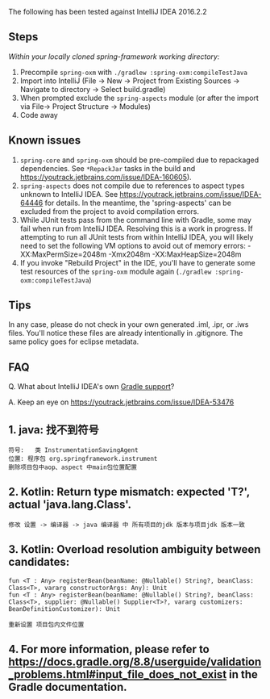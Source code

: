 The following has been tested against IntelliJ IDEA 2016.2.2

## Steps

_Within your locally cloned spring-framework working directory:_

1. Precompile `spring-oxm` with `./gradlew :spring-oxm:compileTestJava`
2. Import into IntelliJ (File -> New -> Project from Existing Sources -> Navigate to directory -> Select build.gradle)
3. When prompted exclude the `spring-aspects` module (or after the import via File-> Project Structure -> Modules)
4. Code away

## Known issues

1. `spring-core` and `spring-oxm` should be pre-compiled due to repackaged dependencies.
See `*RepackJar` tasks in the build and https://youtrack.jetbrains.com/issue/IDEA-160605).
2. `spring-aspects` does not compile due to references to aspect types unknown to
IntelliJ IDEA. See https://youtrack.jetbrains.com/issue/IDEA-64446 for details. In the meantime, the
'spring-aspects' can be excluded from the project to avoid compilation errors.
3. While JUnit tests pass from the command line with Gradle, some may fail when run from
IntelliJ IDEA. Resolving this is a work in progress. If attempting to run all JUnit tests from within
IntelliJ IDEA, you will likely need to set the following VM options to avoid out of memory errors:
    -XX:MaxPermSize=2048m -Xmx2048m -XX:MaxHeapSize=2048m
4. If you invoke "Rebuild Project" in the IDE, you'll have to generate some test
resources of the `spring-oxm` module again (`./gradlew :spring-oxm:compileTestJava`)    


## Tips

In any case, please do not check in your own generated .iml, .ipr, or .iws files.
You'll notice these files are already intentionally in .gitignore. The same policy goes for eclipse metadata.

## FAQ

Q. What about IntelliJ IDEA's own [Gradle support](https://www.jetbrains.com/help/idea/gradle.html)?

A. Keep an eye on https://youtrack.jetbrains.com/issue/IDEA-53476

## 1. java: 找不到符号
    符号:   类 InstrumentationSavingAgent
    位置: 程序包 org.springframework.instrument
    删除项目包中aop、aspect 中main包位置配置
    

## 2. Kotlin: Return type mismatch: expected 'T?', actual 'java.lang.Class<T>'.
    修改 设置 -> 编译器 -> java 编译器 中 所有项目的jdk 版本与项目jdk 版本一致

## 3. Kotlin: Overload resolution ambiguity between candidates:
    fun <T : Any> registerBean(beanName: @Nullable() String?, beanClass: Class<T>, vararg constructorArgs: Any): Unit
    fun <T : Any> registerBean(beanName: @Nullable() String?, beanClass: Class<T>, supplier: @Nullable() Supplier<T>?, vararg customizers: BeanDefinitionCustomizer): Unit
    
    重新设置 项目包内文件位置

## 4.  For more information, please refer to https://docs.gradle.org/8.8/userguide/validation_problems.html#input_file_does_not_exist in the Gradle documentation.
    
    


